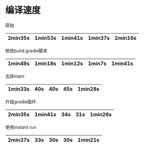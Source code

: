 # 编译速度

原始

| 2min35s | 1min53s | 1min41s | 1min37s | 2min16s  |
| --- | --- | --- | --- | --- |

修改build.gradle脚本

| 1min49s | 1min18s | 1min12s | 1min7s | 1min41s |
| --- | --- | --- | --- | --- |

去除mam

| 1min33s | 40s | 40s | 45s | 1min28s  |
| --- | --- | --- | --- | --- |

升级gradle插件

| 2min35s | 1min41s | 34s | 31s | 1min26s |
| --- | --- | --- | --- | --- |

使用instant run

| 2min37s | 33s | 30s | 30s | 1min21s  |
| --- | --- | --- | --- | --- |



